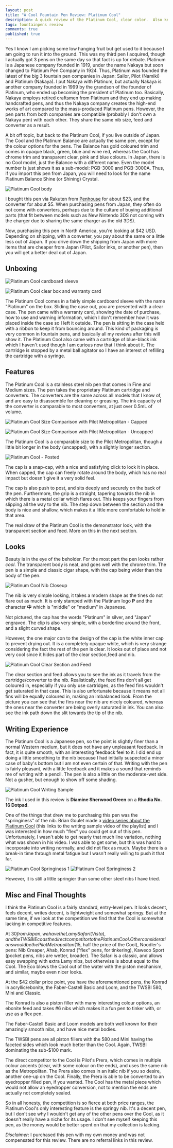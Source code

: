 ```yaml
---
layout: post
title: "A Cool Fountain Pen Review: Platinum Cool"
description: A quick review of the Platinum Cool, clear color.  Also known as Platinum Balance Shine Crystal.
tags: fountainpens review
comments: true
published: true
---
```


Yes I know I am picking some low hanging fruit but get used to it because I am going to run it into the ground.  This was my third pen I acquired, though I actually got 3 pens on the same day so that fact is up for debate. Platinum is a Japanese company founded in 1919, under the name Nakaya but soon changed to Platinum Pen Company in 1924.  Thus, Platinum was founded the latest of the big 3 fountain pen companies in Japan: Sailor, Pilot (Namiki) and Platinum (Nakaya).  I put Nakaya with Platinum, but actually Nakaya is another company founded in 1999 by the grandson of the founder of Platinum, who ended up becoming the president of Platinum too.  Basically, Nakaya employs retired craftsmen from Platinum and they end up making handcrafted pens, and thus the Nakaya company creates the high-end works of art compared to the mass-produced Platinum pens.  However, the pen parts from both companies are compatible (probably I don't own a Nakaya pen) with each other.  They share the same nib size, feed and converter as a result.

A bit off topic, but back to the Platinum Cool, if you live outside of Japan.  The Cool and the Platinum Balance are actually the same pen, except for the colour options for the pens.  The Balance has gold coloured trim and comes in opaque black, green, blue and wine red, whereas the Cool has chrome trim and transparent clear, pink and blue colours. In Japan, there is no Cool model, just the Balance with a different name.  Even the model number is just shows it as a sub-model: PGB-3000 and PGB-3000A.  Thus, if you import this pen from Japan, you will need to look for the name Platinum Balance Shine (or Shining) Crystal.

![Platinum Cool body](/assets/posts/platinum-cool-review-img/body.jpg)

I bought this pen via Rakuten from [Penhouse](//global.rakuten.com/en/store/penroom/item/23973/) for about $23, and the converter for about $5.  When purchasing pens from Japan, they often do not come with converters, perhaps due to the culture of buying additional parts (that fit between models such as New Nintendo 3DS not coming with the charger due to sharing the same charger as the old 3DS).

Now, purchasing this pen in North America, you're looking at $42 USD.  Depending on shipping, with a converter, you pay about the same or a little less out of Japan.  If you drive down the shipping from Japan with more items that are cheaper from Japan (Pilot, Sailor inks, or another pen), then you will get a better deal out of Japan.

## Unboxing

![Platinum Cool cardboard sleeve](/assets/posts/platinum-cool-review-img/box.jpg)

![Platinum Cool clear box and warranty card ](/assets/posts/platinum-cool-review-img/case.jpg)

The Platinum Cool comes in a fairly simple cardboard sleeve with the name "Platinum" on the box.  Sliding the case out, you are presented with a clear case.  The pen came with a warranty card, showing the date of purchase, how to use and warning information, which I don't remember how it was placed inside the case so I left it outside.  The pen is sitting in the case held with a ribbon to keep it from bouncing around.  This kind of packaging is very common in fountain pens, and basically all my reviews after this will show it.  The Platinum Cool also came with a cartridge of blue-black ink which I haven't used though I am curious now that I think about it.  The cartridge is stopped by a metal ball agitator so I have an interest of refilling the cartridge with a syringe.

## Features

The Platinum Cool is a stainless steel nib pen that comes in Fine and Medium sizes.  The pen takes the proprietary Platinum cartridge and converters.  The converters are the same across all models that I know of, and are easy to disassemble for cleaning or greasing.  The ink capacity of the converter is comparable to most converters, at just over 0.5mL of volume.

![Platinum Cool Size Comparison with Pilot Metropolitan - Capped](/assets/posts/platinum-cool-review-img/cool-vs-metro-capped.jpg)

![Platinum Cool Size Comparison with Pilot Metropolitan - Uncapped](/assets/posts/platinum-cool-review-img/cool-vs-metro-uncapped.jpg)

The Platinum Cool is a comparable size to the Pilot Metropolitan, though a little bit longer in the body (uncapped), with a slightly longer section.

![Platinum Cool - Posted](/assets/posts/platinum-cool-review-img/posted.jpg)

The cap is a snap-cap, with a nice and satisfying click to lock it in place.  When capped, the cap can freely rotate around the body, which has no real impact but doesn't give it a very solid feel.

The cap is also push to post, and sits deeply and securely on the back of the pen.  Furthermore, the grip is a straight, tapering towards the nib in which there is a metal collar which flares out.  This keeps your fingers from slipping all the way to the nib.  The step down between the section and the body is nice and shallow, which makes it a little more comfortable to hold in that area.

The real draw of the Platinum Cool is the demonstrator look, with the transparent section and feed.  More on this in the next section.

## Looks

Beauty is in the eye of the beholder.  For the most part the pen looks rather *cool*.  The transparent body is neat, and goes well with the chrome trim.  The pen is a simple and classic cigar shape, with the cap being wider than the body of the pen.

![Platinum Cool Nib Closeup](/assets/posts/platinum-cool-review-img/nib.jpg)

The nib is very simple looking, it takes a modern shape as the tines do not flare out as much.  It is only stamped with the Platinum logo **P** and the character **中** which is "middle" or "medium" in Japanese.

Not pictured, the cap has the words "Platinum" in silver, and "Japan" engraved.  The clip is also very simple, with a borderline around the front, and a slight curved shape.

However, the one major con to the design of the cap is the white inner cap to prevent drying out.  It is a completely opaque white, which is very strange considering the fact the rest of the pen is clear.  It looks out of place and not very cool since it hides part of the clear section,feed and nib.

![Platinum Cool Clear Section and Feed](/assets/posts/platinum-cool-review-img/feed.jpg)

The clear section and feed allows you to see the ink as it travels from the cartridge/converter to the nib.  Realistically, the feed fins don't all get coloured in, especially if you only use cartridges, as the feed fins wouldn't get saturated in that case.  This is also unfortunate because it means not all fins will be equally coloured in, making an imbalanced look. From the picture you can see that the fins near the nib are nicely coloured, whereas the ones near the converter are being overly saturated in ink.  You can also see the ink path down the slit towards the tip of the nib.

## Writing Experience

The Platinum Cool is a Japanese pen, so the point is slightly finer than a normal Western medium, but it does not have any unpleasant feedback. In fact, it is quite smooth, with an interesting feedback feel to it.  I did end up doing a little smoothing to the nib because I had initially suspected a minor case of baby's bottom but I am not even certain of that.  Writing with the pen is fairly pleasant, with a little feedback and it makes a sound that reminds me of writing with a pencil. The pen is also a little on the moderate-wet side.  Not a gusher, but enough to show off some shading.

![Platinum Cool Writing Sample](/assets/posts/platinum-cool-review-img/writing-sample.jpg)

The ink I used in this review is **Diamine Sherwood Green** on a **Rhodia No. 16 Dotpad**.

 One of the things that drew me to purchasing this pen was the "springiness" of the nib.  Brian Goulet made a [video series about the Platinum Cool](//www.youtube.com/watch?v=u51HSPFterw&index=5&list=PLBIMk8KEni_l8Mtn-u8uiA2DO-sBbeJ8c) (this links to the writing sample video of the playlist) and I was interested in how much "flex" you could get out of this pen.  Unfortunately, I wasn't able to get nearly that much line variation, nothing what was shown in his video.  I was able to get some, but this was hard to incorporate into writing normally, and did not flex as much.  Maybe there is a break-in time through metal fatigue but I wasn't really willing to push it that far.

![Platinum Cool Springiness 1](/assets/posts/platinum-cool-review-img/close-up1.jpg)
![Platinum Cool Springiness 2](/assets/posts/platinum-cool-review-img/close-up2.jpg)

However, it is still a little springier than some other steel nibs I have tried.

## Misc and Final Thoughts

I think the Platinum Cool is a fairly standard, entry-level pen.  It looks decent, feels decent, writes decent, is lightweight and somewhat springy.  But at the same time, if we look at the competition we find that the Cool is somewhat lacking in competitive features.

At $30 from Japan, we have the Lamy Safari (Vista), and the TWSBI Eco as the direct competitor to the Platinum Cool. Other considerations would be the Pilot Metropolitan ($15, half the price of the Cool), Noodler's pens: Nib Creaper, Ahab, Konrad ("flex" pens, for tinkering), Kaweco Sport (pocket pens, nibs are wetter, broader).  The Safari is a classic, and allows easy swapping with extra Lamy nibs, but otherwise is about equal to the Cool.  The Eco blows the Cool out of the water with the piston mechanism, and similar, maybe even nicer looks.

At the $42 dollar price point, you have the aforementioned pens, the Konrad in acryllic/ebonite, the Faber-Castell Basic and Loom, and the TWSBI 580, Mini and Classic.

The Konrad is also a piston filler with many interesting colour options, an ebonite feed and takes #6 nibs which makes it a fun pen to tinker with, or use as a flex pen.

The Faber-Castell Basic and Loom models are both well known for their amazingly smooth nibs, and have nice metal bodies.

The TWSBI pens are all piston fillers with the 580 and Mini having the faceted sides which look much better than the Cool.  Again, TWSBI dominating the sub-$100 mark.

The direct competitor to the Cool is Pilot's Prera, which comes in multiple colour accents (clear, with some colour on the ends), and uses the same nib as the Metropolitan.  The Prera also comes in an italic nib if you so desire, another one-up on the Cool.  Finally, the Prera is able to be converted to an eyedropper filled pen, if you wanted.  The Cool has the metal piece which would not allow an eyedropper conversion, not to mention the ends are actually not completely sealed.

So in all honesty, the competition is so fierce at both price ranges, the Platinum Cool's only interesting feature is the springy nib.  It's a decent pen, but I don't see why I wouldn't get any of the other pens over the Cool, as it doesn't really have a niche for its usage.  I don't see myself keeping this pen, as the money would be better spent on that my collection is lacking.

*Disclaimer*: I purchased this pen with my own money and was not compensated for this review.  There are no referral links in this review.
